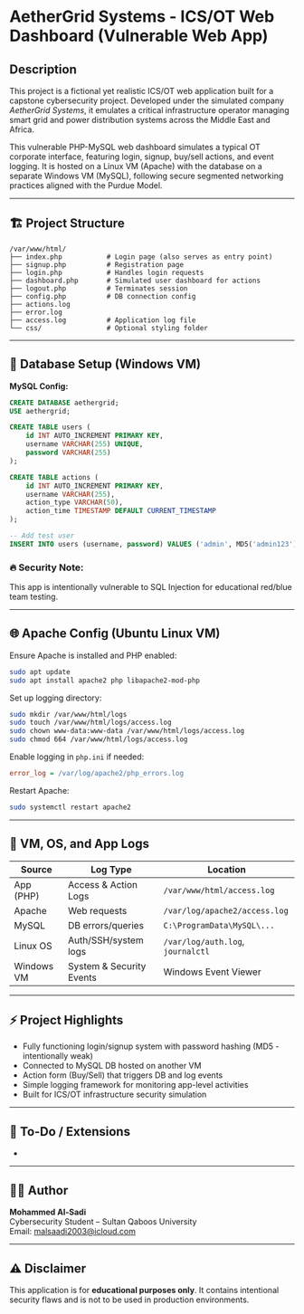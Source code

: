 # AetherGrid Systems - ICS/OT Web Dashboard (Vulnerable Web App)

## Description

This project is a fictional yet realistic ICS/OT web application built for a capstone cybersecurity project. Developed under the simulated company *AetherGrid Systems*, it emulates a critical infrastructure operator managing smart grid and power distribution systems across the Middle East and Africa.

This vulnerable PHP-MySQL web dashboard simulates a typical OT corporate interface, featuring login, signup, buy/sell actions, and event logging. It is hosted on a Linux VM (Apache) with the database on a separate Windows VM (MySQL), following secure segmented networking practices aligned with the Purdue Model.

---

## 🏗 Project Structure

```
/var/www/html/
├── index.php           # Login page (also serves as entry point)
├── signup.php          # Registration page
├── login.php           # Handles login requests
├── dashboard.php       # Simulated user dashboard for actions
├── logout.php          # Terminates session
├── config.php          # DB connection config
├── actions.log
├── error.log
├── access.log          # Application log file
└── css/                # Optional styling folder
```

---

## 💾 Database Setup (Windows VM)

**MySQL Config:**

```sql
CREATE DATABASE aethergrid;
USE aethergrid;

CREATE TABLE users (
    id INT AUTO_INCREMENT PRIMARY KEY,
    username VARCHAR(255) UNIQUE,
    password VARCHAR(255)
);

CREATE TABLE actions (
    id INT AUTO_INCREMENT PRIMARY KEY,
    username VARCHAR(255),
    action_type VARCHAR(50),
    action_time TIMESTAMP DEFAULT CURRENT_TIMESTAMP
);

-- Add test user
INSERT INTO users (username, password) VALUES ('admin', MD5('admin123'));
```

### 🔥 Security Note:

This app is intentionally vulnerable to SQL Injection for educational red/blue team testing.

---

## 🌐 Apache Config (Ubuntu Linux VM)

Ensure Apache is installed and PHP enabled:

```bash
sudo apt update
sudo apt install apache2 php libapache2-mod-php
```

Set up logging directory:

```bash
sudo mkdir /var/www/html/logs
sudo touch /var/www/html/logs/access.log
sudo chown www-data:www-data /var/www/html/logs/access.log
sudo chmod 664 /var/www/html/logs/access.log
```

Enable logging in `php.ini` if needed:

```ini
error_log = /var/log/apache2/php_errors.log
```

Restart Apache:

```bash
sudo systemctl restart apache2
```

---

## 🔐 VM, OS, and App Logs

| Source     | Log Type                 | Location                          |
| ---------- | ------------------------ | --------------------------------- |
| App (PHP)  | Access & Action Logs     | `/var/www/html/access.log`        |
| Apache     | Web requests             | `/var/log/apache2/access.log`     |
| MySQL      | DB errors/queries        | `C:\ProgramData\MySQL\...`        |
| Linux OS   | Auth/SSH/system logs     | `/var/log/auth.log`, `journalctl` |
| Windows VM | System & Security Events | Windows Event Viewer              |

---

## ⚡ Project Highlights

- Fully functioning login/signup system with password hashing (MD5 - intentionally weak)
- Connected to MySQL DB hosted on another VM
- Action form (Buy/Sell) that triggers DB and log events
- Simple logging framework for monitoring app-level activities
- Built for ICS/OT infrastructure security simulation

---


## 📁 To-Do / Extensions

-

---

## 👨‍💻 Author

**Mohammed Al-Sadi**\
Cybersecurity Student – Sultan Qaboos University\
Email: [malsaadi2003@icloud.com](mailto\:malsaadi2003@icloud.com)

---

## ⚠️ Disclaimer

This application is for **educational purposes only**. It contains intentional security flaws and is not to be used in production environments.

